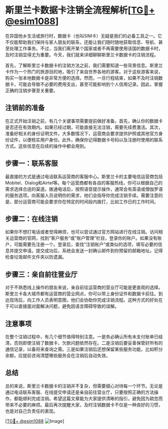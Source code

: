# 斯里兰卡数据卡注销全流程解析[[TG💪+ @esim1088](https://t.me/s/esim1088)]

在异国他乡生活或旅行时，数据卡（也叫SIM卡）无疑是我们的必备工具之一。它不仅能帮助我们保持与家人朋友的联系，还能让我们随时随地获取信息、导航、甚至处理工作事务。不过，当我们离开某个国家或者不再需要使用该国的数据卡时，及时注销显得尤为重要。今天，我们就来详细聊聊斯里兰卡数据卡的注销流程。

首先，了解斯里兰卡数据卡的注销方法之前，我们需要知道一些背景信息。斯里兰卡作为一个热门的旅游目的地，吸引了来自世界各地的游客。对于这些游客来说，购买一张本地数据卡是非常方便的选择。然而，一旦行程结束，如果不及时注销数据卡，可能会导致不必要的费用支出，甚至可能影响到个人信用记录。因此，掌握正确的注销步骤至关重要。

## 注销前的准备

在正式开始注销之前，有几个关键事项需要提前做好准备。首先，确认你的数据卡是否还在有效期内。如果已经过期，可能直接无法注销，需要先续费激活。其次，准备好相关的身份证明文件。大多数情况下，运营商会要求提供护照或其他官方身份证件，以便核实用户身份。此外，确保你记得数据卡号码以及注册时使用的联系方式。这些信息在后续的操作中都会用到。

## 步骤一：联系客服

最直接的方式是通过电话联系运营商的客服中心。斯里兰卡的主要电信运营商包括Mobitel、Dialog和Airtel等。每个运营商都有各自的客服热线，你可以根据自己的需求选择合适的渠道。拨通电话后，按照语音提示操作，通常会有英语或僧伽罗语的服务选项。向客服人员说明你的需求，他们会指导你完成注销手续。需要注意的是，部分运营商可能会要求你在特定的时间段内拨打，比如工作日的工作时间。

## 步骤二：在线注销

如果你不想打电话或者觉得麻烦，也可以尝试通过官方网站进行在线注销。访问相关运营商的官网，找到“客户服务”或“账户管理”栏目，登录你的账户。如果没有账户，可能需要先注册一个。登录后，查找“注销账户”或类似的选项，填写必要的信息并提交申请。提交成功后，系统会发送一封确认邮件到你预留的邮箱地址。记得检查垃圾邮件文件夹以防遗漏。

## 步骤三：亲自前往营业厅

对于不熟悉线上操作的朋友来说，亲自前往运营商的营业厅可能是更直观的选择。斯里兰卡各大城市都有运营商的营业网点，你可以带上身份证件和数据卡前往。到达现场后，向工作人员表明意图，他们会协助你完成注销流程。这种方式的好处在于可以直接面对面解决问题，避免因语言障碍导致的误解。

## 注意事项

在整个注销过程中，有几个细节值得特别注意。一是务必确认所有未支付账单已结清，否则即使注销了数据卡，欠款问题依然存在。二是注销后要妥善保管好所有的通信记录，以备将来查询之需。三是如果注销后还想保留某些服务功能，比如积分余额，应提前咨询清楚哪些服务会在注销后自动失效。

## 总结

总的来说，斯里兰卡数据卡的注销并不复杂，但需要细心对待每一个环节。无论是通过电话联系客服、在线提交申请还是亲自前往营业厅，只要按照正确的方法操作，都能顺利完成注销。希望这篇文章能为大家提供清晰的指引，避免因为疏忽而带来不必要的麻烦。最后再次提醒大家，及时注销数据卡不仅是一种良好的习惯，也是对自己负责任的表现。

[[TG💪+ @esim1088](https://t.me/s/esim1088) ![Image](https://i.postimg.cc/4NQfJmqS/Snipaste-2025-05-13-00-14-12.png)]